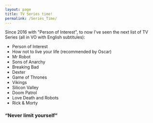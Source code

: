 ```yaml
---
layout: page
title: TV Series time!
permalink: /Series_Time/
---
```


Since 2016 with "Person of Interest", to now I've seen the next list of TV Series (all in VO with English subtitules):

* Person of Interest
* How not to live your life (recommended by Oscar)
* Mr Robot
* Sons of Anarchy
* Breaking Bad
* Dexter
* Game of Thrones
* Vikings
* Silicon Valley
* Doom Patrol
* Love Death and Robots
* Rick & Morty
  

### “Never limit yourself”